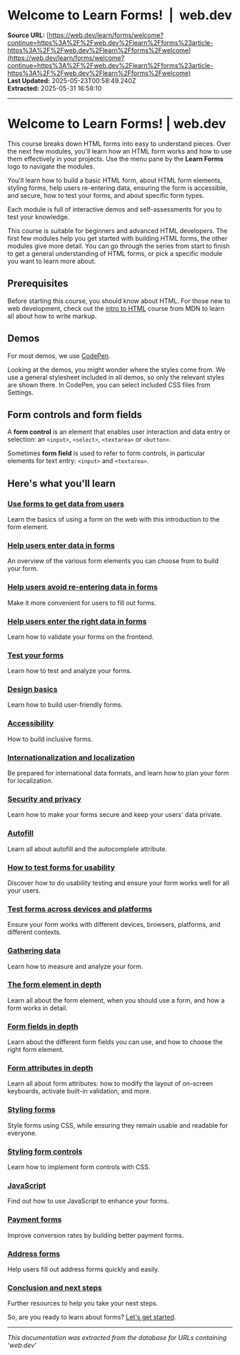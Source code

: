 # Welcome to Learn Forms!  |  web.dev

**Source URL:** [https://web.dev/learn/forms/welcome?continue=https%3A%2F%2Fweb.dev%2Flearn%2Fforms%23article-https%3A%2F%2Fweb.dev%2Flearn%2Fforms%2Fwelcome](https://web.dev/learn/forms/welcome?continue=https%3A%2F%2Fweb.dev%2Flearn%2Fforms%23article-https%3A%2F%2Fweb.dev%2Flearn%2Fforms%2Fwelcome)  
**Last Updated:** 2025-05-23T00:58:49.240Z  
**Extracted:** 2025-05-31 16:58:10

---

# Welcome to Learn Forms! | web.dev

This course breaks down HTML forms into easy to understand pieces. Over the next few modules, you'll learn how an HTML form works and how to use them effectively in your projects. Use the menu pane by the **Learn Forms** logo to navigate the modules.

You'll learn how to build a basic HTML form, about HTML form elements, styling forms, help users re-entering data, ensuring the form is accessible, and secure, how to test your forms, and about specific form types.

Each module is full of interactive demos and self-assessments for you to test your knowledge.

This course is suitable for beginners and advanced HTML developers. The first few modules help you get started with building HTML forms, the other modules give more detail. You can go through the series from start to finish to get a general understanding of HTML forms, or pick a specific module you want to learn more about.

## Prerequisites

Before starting this course, you should know about HTML. For those new to web development, check out the [intro to HTML](https://developer.mozilla.org/docs/Learn/HTML/Introduction_to_HTML) course from MDN to learn all about how to write markup.

## Demos

For most demos, we use [CodePen](https://codepen.io/).

Looking at the demos, you might wonder where the styles come from. We use a general stylesheet included in all demos, so only the relevant styles are shown there. In CodePen, you can select included CSS files from Settings.

## Form controls and form fields

A **form control** is an element that enables user interaction and data entry or selection: an `<input>`, `<select>`, `<textarea>` or `<button>`.

Sometimes **form field** is used to refer to form controls, in particular elements for text entry: `<input>` and `<textarea>`.

## Here's what you'll learn

### [Use forms to get data from users](https://web.dev/learn/forms/form-element)

Learn the basics of using a form on the web with this introduction to the form element.

### [Help users enter data in forms](https://web.dev/learn/forms/form-fields)

An overview of the various form elements you can choose from to build your form.

### [Help users avoid re-entering data in forms](https://web.dev/learn/forms/auto)

Make it more convenient for users to fill out forms.

### [Help users enter the right data in forms](https://web.dev/learn/forms/validation)

Learn how to validate your forms on the frontend.

### [Test your forms](https://web.dev/learn/forms/testing)

Learn how to test and analyze your forms.

### [Design basics](https://web.dev/learn/forms/design-basics)

Learn how to build user-friendly forms.

### [Accessibility](https://web.dev/learn/forms/accessibility)

How to build inclusive forms.

### [Internationalization and localization](https://web.dev/learn/forms/internationalization)

Be prepared for international data formats, and learn how to plan your form for localization.

### [Security and privacy](https://web.dev/learn/forms/security-privacy)

Learn how to make your forms secure and keep your users' data private.

### [Autofill](https://web.dev/learn/forms/autofill)

Learn all about autofill and the autocomplete attribute.

### [How to test forms for usability](https://web.dev/learn/forms/usability-testing)

Discover how to do usability testing and ensure your form works well for all your users.

### [Test forms across devices and platforms](https://web.dev/learn/forms/cross-platform-testing)

Ensure your form works with different devices, browsers, platforms, and different contexts.

### [Gathering data](https://web.dev/learn/forms/data)

Learn how to measure and analyze your form.

### [The form element in depth](https://web.dev/learn/forms/form)

Learn all about the form element, when you should use a form, and how a form works in detail.

### [Form fields in depth](https://web.dev/learn/forms/fields)

Learn about the different form fields you can use, and how to choose the right form element.

### [Form attributes in depth](https://web.dev/learn/forms/attributes)

Learn all about form attributes: how to modify the layout of on-screen keyboards, activate built-in validation, and more.

### [Styling forms](https://web.dev/learn/forms/styling)

Style forms using CSS, while ensuring they remain usable and readable for everyone.

### [Styling form controls](https://web.dev/learn/forms/styling-form-controls)

Learn how to implement form controls with CSS.

### [JavaScript](https://web.dev/learn/forms/javascript)

Find out how to use JavaScript to enhance your forms.

### [](https://web.dev/learn/forms/identity)

### [Payment forms](https://web.dev/learn/forms/payment)

Improve conversion rates by building better payment forms.

### [Address forms](https://web.dev/learn/forms/address)

Help users fill out address forms quickly and easily.

### [Conclusion and next steps](https://web.dev/learn/forms/conclusion)

Further resources to help you take your next steps.

So, are you ready to learn about forms? [Let's get started](https://web.dev/learn/forms/form-element).

---

*This documentation was extracted from the database for URLs containing 'web.dev'*
